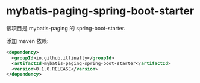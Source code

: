 # mybatis-paging-spring-boot-starter

该项目是 mybatis-paging 的 spring-boot-starter.

添加 maven 依赖:

```xml
<dependency>
  <groupId>io.github.itfinally</groupId>
  <artifactId>mybatis-paging-spring-boot-starter</artifactId>
  <version>0.1.0.RELEASE</version>
</dependency>
```